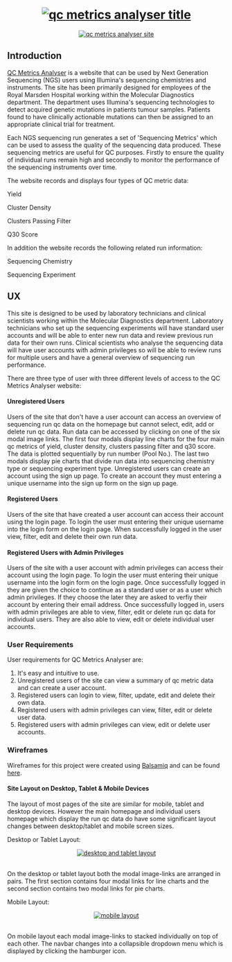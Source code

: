 <h1 align="center">
  <a href="https://qc-metrics-analyser.herokuapp.com/" target="_blank">
    <img src="https://i.ibb.co/Pm0yBXj/qc-metrics-analyser.png" alt="qc metrics analyser title">
  </a>
</h1>

<div align="center">
  <a href="https://qc-metrics-analyser.herokuapp.com/" target="_blank">
    <img src="https://i.ibb.co/BjjcL0g/qc-metrics-image-links.png" alt="qc metrics analyser site">
  </a>
</div>

## Introduction

[QC Metrics Analyser](https://qc-metrics-analyser.herokuapp.com/) is a website that can be used by Next Generation Sequencing (NGS) users using Illumina's sequencing chemistries and instruments. The site has been primarily designed for employees of the Royal Marsden Hospital working within the Molecular Diagnostics department. The department uses Illumina's sequencing technologies to detect acquired genetic mutations in patients tumour samples. Patients found to have clinically actionable mutations can then be assigned to an appropriate clinical trial for treatment.

Each NGS sequencing run generates a set of 'Sequencing Metrics' which can be used to assess the quality of the sequencing data produced. These sequencing metrics are useful for QC purposes. Firstly to ensure the quality of individual runs remain high and secondly to monitor the performance of the sequencing instruments over time.

The website records and displays four types of QC metric data:

Yield

Cluster Density

Clusters Passing Filter

Q30 Score

In addition the website records the following related run information:

Sequencing Chemistry

Sequencing Experiment


## UX

This site is designed to be used by laboratory technicians and clinical scientists working within the Molecular Diagnostics department. Laboratory technicians who set up the sequencing experiments will have standard user accounts and will be able to enter new run data and review previous run data for their own runs. Clinical scientists who analyse the sequencing data will have user accounts with admin privileges so will be able to review runs for multiple users and have a general overview of sequencing run performance.

There are three type of user with three different levels of access to the QC Metrics Analyser website:

#### Unregistered Users
Users of the site that don't have a user account can access an overview of sequencing run qc data on the homepage but cannot select, edit, add or delete run qc data. Run data can be accessed by clicking on one of the six modal image links. The first four modals display line charts for the four main qc metrics of yield, cluster density, clusters passing filter and q30 score. The data is plotted sequentially by run number (Pool No.). The last two modals display pie charts that divide run data into sequencing chemistry type or sequencing experiment type. Unregistered users can create an account using the sign up page. To create an account they must entering a unique username into the sign up form on the sign up page.

#### Registered Users
Users of the site that have created a user account can access their account using the login page. To login the user must entering their unique username into the login form on the login page. When successfully logged in the user view, filter, edit and delete their own run data.

#### Registered Users with Admin Privileges
Users of the site with a user account with admin privileges can access their account using the login page. To login the user must entering their unique username into the login form on the login page. Once successfully logged in they are given the choice to continue as a standard user or as a user which admin privileges. If they choose the later they are asked to verfiy their account by entering their email address. Once successfully logged in, users with admin privileges are able to view, filter, edit or delete run qc data for individual users. They are also able to view, edit or delete individual user accounts.


### User Requirements

User requirements for QC Metrics Analyser are:

1. It's easy and intuitive to use.
2. Unregistered users of the site can view a summary of qc metric data and can create a user account.
3. Registered users can login to view, filter, update, edit and delete their own data.
4. Registered users with admin privileges can view, filter, edit or delete user data.
5. Registered users with admin privileges can view, edit or delete user accounts.



### Wireframes

Wireframes for this project were created using [Balsamiq](https://balsamiq.com/) and can be found [here](https://github.com/TAHJones/qc-metrics-analyser/tree/master/wireframes).

#### Site Layout on Desktop, Tablet & Mobile Devices

The layout of most pages of the site are similar for mobile, tablet and desktop devices. However the main homepage and individual users homepage which display the run qc data do have some significant layout changes between desktop/tablet and mobile screen sizes.

Desktop or Tablet Layout:

<div align="center">
  <a href="https://qc-metrics-analyser.herokuapp.com/" target="_blank">
    <img src="https://i.ibb.co/LzVwPTH/homepage.png" alt="desktop and tablet layout">
  </a>
</div>
<br>

On the desktop or tablet layout both the modal image-links are arranged in pairs. The first section contains four modal links for line charts and the second section contains two modal links for pie charts.

Mobile Layout:

<div align="center">
  <a href="https://qc-metrics-analyser.herokuapp.com/" target="_blank">
    <img src="https://i.ibb.co/vYPsS2Z/homepage-mobile.png" alt="mobile layout">
  </a>
</div>
<br>

On mobile layout each modal image-links to stacked individually on top of each other. The navbar changes into a collapsible dropdown menu which is displayed by clicking the hamburger icon.